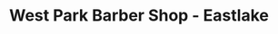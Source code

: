 ---
title: "West Park Barber Shop - Eastlake"
url: /eastlake/west-park-barber-shop-eastlake/
shop: hairdresser
---